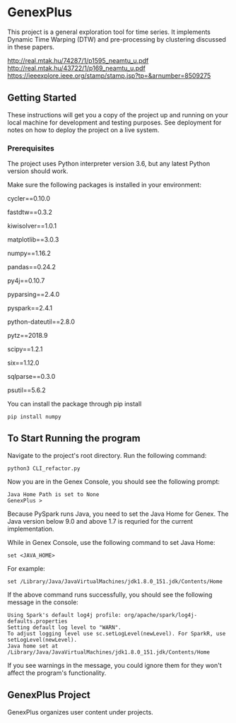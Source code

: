 # GenexPlus

This project is a general exploration tool for time series. It implements Dynamic Time Warping (DTW) and pre-processing by clustering discussed in these papers.

http://real.mtak.hu/74287/1/p1595_neamtu_u.pdf
http://real.mtak.hu/43722/1/p169_neamtu_u.pdf
https://ieeexplore.ieee.org/stamp/stamp.jsp?tp=&arnumber=8509275

## Getting Started

These instructions will get you a copy of the project up and running on your local machine for development and testing purposes. See deployment for notes on how to deploy the project on a live system.

### Prerequisites
The project uses Python interpreter version 3.6, but any latest Python version should work.

Make sure the following packages is installed in your environment:

cycler==0.10.0

fastdtw==0.3.2

kiwisolver==1.0.1

matplotlib==3.0.3

numpy==1.16.2

pandas==0.24.2

py4j==0.10.7

pyparsing==2.4.0

pyspark==2.4.1

python-dateutil==2.8.0

pytz==2018.9

scipy==1.2.1

six==1.12.0

sqlparse==0.3.0

psutil==5.6.2

You can install the package through pip install 

```
pip install numpy
```

## To Start Running the program
Navigate to the project's root directory. Run the following command:
```
python3 CLI_refactor.py
```
Now you are in the Genex Console, you should see the following prompt:
```
Java Home Path is set to None
GenexPlus > 
```
Because PySpark runs Java, you need to set the Java Home for Genex. The Java version below 9.0 and above 1.7 is requried for the current implementation. 

While in Genex Console, use the following command to set Java Home:
```
set <JAVA_HOME> 
```
For example:
```
set /Library/Java/JavaVirtualMachines/jdk1.8.0_151.jdk/Contents/Home
```
If the above command runs successfully, you should see the following message in the console:
```
Using Spark's default log4j profile: org/apache/spark/log4j-defaults.properties
Setting default log level to "WARN".
To adjust logging level use sc.setLogLevel(newLevel). For SparkR, use setLogLevel(newLevel).
Java home set at /Library/Java/JavaVirtualMachines/jdk1.8.0_151.jdk/Contents/Home
```
If you see warnings in the message, you could ignore them for they won't affect the program's functionality.

## GenexPlus Project
GenexPlus organizes user content under projects. 